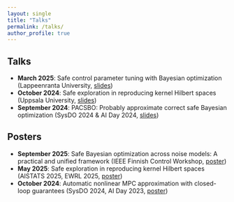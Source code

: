 ```yaml
---
layout: single
title: "Talks"
permalink: /talks/
author_profile: true
---
```


## Talks
- **March 2025**: Safe control parameter tuning with Bayesian optimization (Lappeenranta University, [slides](/files/Lappeenranta_talk.pdf))
- **October 2024**: Safe exploration in reproducing kernel Hilbert spaces (Uppsala University, [slides](/files/Uppsala_talk.pdf))
- **September 2024**: PACSBO: Probably approximate correct safe Bayesian optimization (SysDO 2024 & AI Day 2024, [slides](/files/PACSBO_AIDay.pdf))


## Posters
- **September 2025**: Safe Bayesian optimization across noise models: A practical and unified framework (IEEE Finnish Control Workshop, [poster](/files/ACC_poster.pdf))
- **May 2025**: Safe exploration in reproducing kernel Hilbert spaces (AISTATS 2025, EWRL 2025, [poster](/files/AISTATS_poster.pdf))
- **October 2024**: Automatic nonlinear MPC approximation with closed-loop guarantees (SysDO 2024, AI Day 2023, [poster](/files/Poster_ALKIA_X.pdf))

  
